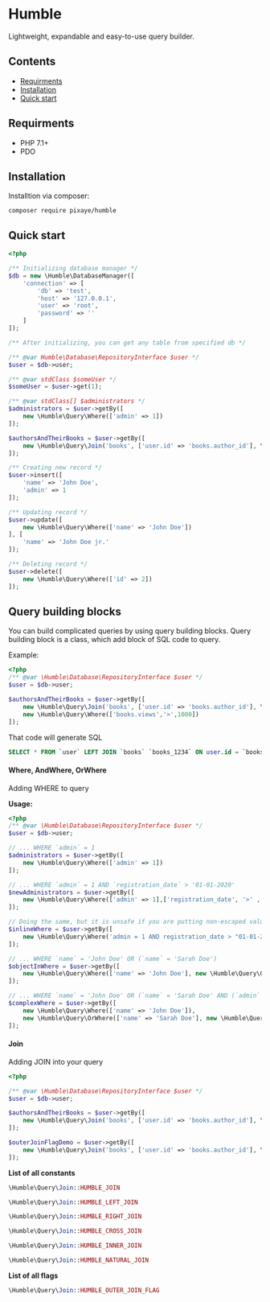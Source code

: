 # Humble
Lightweight, expandable and easy-to-use query builder.

## Contents
- [Requirments](https://github.com/pixaye/humble#requirments)
- [Installation](https://github.com/pixaye/humble#installation)
- [Quick start](https://github.com/pixaye/humble#quick-start)

## Requirments
- PHP 7.1+
- PDO

## Installation
Installtion via composer:

````
composer require pixaye/humble
````

## Quick start

```php
<?php

/** Initializing database manager */
$db = new \Humble\DatabaseManager([
    'connection' => [
        'db' => 'test',
        'host' => '127.0.0.1',
        'user' => 'root',
        'password' => ''
    ]
]);

/** After initializing, you can get any table from specified db */

/** @var Humble\Database\RepositoryInterface $user */
$user = $db->user;

/** @var stdClass $someUser */
$someUser = $user->get(1);

/** @var stdClass[] $administrators */
$administrators = $user->getBy([
    new \Humble\Query\Where(['admin' => 1])
]);

$authorsAndTheirBooks = $user->getBy([
    new \Humble\Query\Join('books', ['user.id' => 'books.author_id'], \Humble\Query\Join::HUMBLE_LEFT_JOIN)
]);

/** Creating new record */
$user->insert([
    'name' => 'John Doe',  
    'admin' => 1
]);

/** Updating record */
$user->update([
    new \Humble\Query\Where(['name' => 'John Doe'])
], [
    'name' => 'John Doe jr.'
]);

/** Deleting record */
$user->delete([
    new \Humble\Query\Where(['id' => 2])
]);
```

## Query building blocks

You can build complicated queries by using query building blocks. Query building block is a class, which add block of
SQL code to query.

Example:

```php
<?php
/** @var \Humble\Database\RepositoryInterface $user */
$user = $db->user;

$authorsAndTheirBooks = $user->getBy([
    new \Humble\Query\Join('books', ['user.id' => 'books.author_id'], \Humble\Query\Join::HUMBLE_LEFT_JOIN),
    new \Humble\Query\Where(['books.views','>',1000])
]);
```

That code will generate SQL
```sql
SELECT * FROM `user` LEFT JOIN `books` `books_1234` ON user.id = `books_1234`.author_id WHERE `books_1234`.views > 1000
```

#### Where, AndWhere, OrWhere

Adding WHERE to query

**Usage:**
```php
<?php
/** @var \Humble\Database\RepositoryInterface $user */
$user = $db->user;

// ... WHERE `admin` = 1
$administrators = $user->getBy([
    new \Humble\Query\Where(['admin' => 1])
]);

// ... WHERE `admin` = 1 AND `registration_date` > '01-01-2020'
$newAdministrators = $user->getBy([
    new \Humble\Query\Where(['admin' => 1],['registration_date', '>' ,'01-01-2020'])
]);

// Doing the same, but it is unsafe if you are putting non-escaped values into query
$inlineWhere = $user->getBy([
    new \Humble\Query\Where('admin = 1 AND registration_date > "01-01-2020"')
]);

// ... WHERE `name` = 'John Doe' OR (`name` = 'Sarah Doe')
$objectInWhere = $user->getBy([
    new \Humble\Query\Where(['name' => 'John Doe'], new \Humble\Query\OrWhere(['name' => 'Sarah Doe']))
]);

// ... WHERE `name` = 'John Doe' OR (`name` = 'Sarah Doe' AND (`admin` = 1))
$complexWhere = $user->getBy([
    new \Humble\Query\Where(['name' => 'John Doe']),
    new \Humble\Query\OrWhere(['name' => 'Sarah Doe'], new \Humble\Query\AndWhere(['admin' => 1]))
]);
```

#### Join

Adding JOIN into your query

```php
<?php

/** @var \Humble\Database\RepositoryInterface $user */
$user = $db->user;

$authorsAndTheirBooks = $user->getBy([
    new \Humble\Query\Join('books', ['user.id' => 'books.author_id'], \Humble\Query\Join::HUMBLE_LEFT_JOIN),
]);

$outerJoinFlagDemo = $user->getBy([
    new \Humble\Query\Join('books', ['user.id' => 'books.author_id'], \Humble\Query\Join::HUMBLE_LEFT_JOIN, [\Humble\Query\Join::HUMBLE_OUTER_JOIN_FLAG]),
]);
```

**List of all constants**
```php 
\Humble\Query\Join::HUMBLE_JOIN
```
```php
\Humble\Query\Join::HUMBLE_LEFT_JOIN
```
```php
\Humble\Query\Join::HUMBLE_RIGHT_JOIN
```
```php
\Humble\Query\Join::HUMBLE_CROSS_JOIN
```
```php
\Humble\Query\Join::HUMBLE_INNER_JOIN
```
```php
\Humble\Query\Join::HUMBLE_NATURAL_JOIN
```

**List of all flags**
```php
\Humble\Query\Join::HUMBLE_OUTER_JOIN_FLAG
```